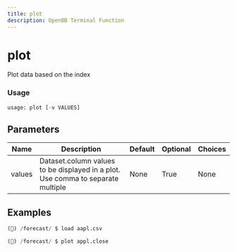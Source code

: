 ```yaml
---
title: plot
description: OpenBB Terminal Function
---
```


# plot

Plot data based on the index

### Usage 
```python
usage: plot [-v VALUES]
```

## Parameters

| Name | Description | Default | Optional | Choices |
| ---- | ----------- | ------- | -------- | ------- |
| values | Dataset.column values to be displayed in a plot. Use comma to separate multiple | None | True | None |


## Examples

```python
(🦋) /forecast/ $ load aapl.csv

(🦋) /forecast/ $ plot appl.close
```

